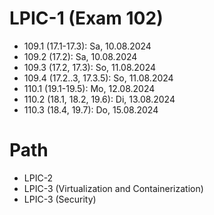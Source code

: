 # LPIC-1 (Exam 102)

- 109.1 (17.1-17.3): Sa, 10.08.2024
- 109.2 (17.2): Sa, 10.08.2024
- 109.3 (17.2, 17.3): So, 11.08.2024
- 109.4 (17.2..3, 17.3.5): So, 11.08.2024
- 110.1 (19.1-19.5): Mo, 12.08.2024
- 110.2 (18.1, 18.2, 19.6): Di, 13.08.2024
- 110.3 (18.4, 19.7): Do, 15.08.2024

# Path

- LPIC-2
- LPIC-3 (Virtualization and Containerization)
- LPIC-3 (Security)
